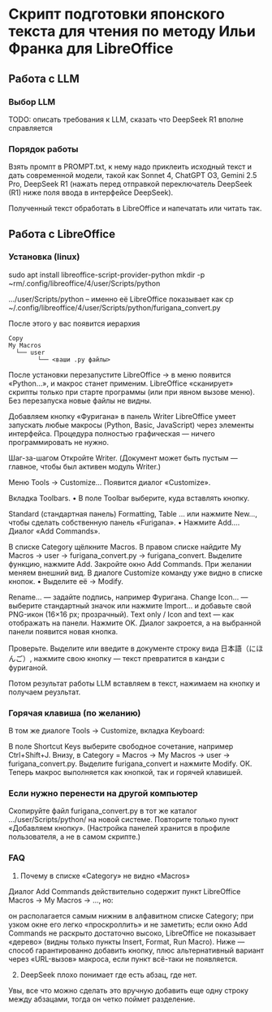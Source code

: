 # Скрипт подготовки японского текста для чтения по методу Ильи Франка для LibreOffice

## Работа с LLM

### Выбор LLM

TODO: описать требования к LLM, сказать что DeepSeek R1 вполне справляется

### Порядок работы

Взять промпт в PROMPT.txt, к нему надо приклеить исходный текст и дать современной
модели, такой как Sonnet 4, ChatGPT O3, Gemini 2.5 Pro, DeepSeek R1 (нажать 
перед отправкой переключатель DeepSeek (R1) ниже поля ввода в интерфейсе DeepSeek).

Полученный текст обработать в LibreOffice и напечатать или читать так.

## Работа с LibreOffice

### Установка (linux)

sudo apt install libreoffice-script-provider-python
mkdir -p ~rm/.config/libreoffice/4/user/Scripts/python

…/user/Scripts/python – именно её LibreOffice показывает как
cp ~/.config/libreoffice/4/user/Scripts/python/furigana_convert.py

После этого у вас появится иерархия

~~~
Copy
My Macros
  └── user
        └── <ваши .py файлы>
~~~

После установки перезапустите LibreOffice → в меню появится «Python…», и макрос станет применим.
LibreOffice «сканирует» скрипты только при старте программы (или при явном вызове меню). Без перезапуска новые файлы не видны.

Добавляем кнопку «Фуригана» в панель Writer
LibreOffice умеет запускать любые макросы (Python, Basic, JavaScript) через элементы интерфейса.
Процедура полностью графическая — ничего программировать не нужно.

Шаг-за-шагом
Откройте Writer.
(Документ может быть пустым — главное, чтобы был активен модуль Writer.)

Меню Tools → Customize…
Появится диалог «Customize».

Вкладка Toolbars.
• В поле Toolbar выберите, куда вставлять кнопку.

Standard (стандартная панель)
Formatting, Table …
или нажмите New…, чтобы сделать собственную панель «Furigana».
• Нажмите Add….
Диалог «Add Commands».

В списке Category щёлкните Macros.
В правом списке найдите
My Macros → user → furigana_convert.py → furigana_convert.
Выделите функцию, нажмите Add.
Закройте окно Add Commands.
При желании меняем внешний вид.
В диалоге Customize команду уже видно в списке кнопок.
• Выделите её → Modify.

Rename… — задайте подпись, например Фуригана.
Change Icon… — выберите стандартный значок или нажмите Import… и добавьте свой PNG-икон (16×16 px; прозрачный).
Text only / Icon and text — как отображать на панели.
Нажмите OK.
Диалог закроется, а на выбранной панели появится новая кнопка.

Проверьте.
Выделите или введите в документе строку вида 日本語（にほんご）, нажмите свою кнопку — текст превратится в кандзи с фуриганой.

Потом результат работы LLM вставляем в текст, нажимаем на кнопку и получаем реузльтат.


### Горячая клавиша (по желанию)
В том же диалоге Tools → Customize, вкладка Keyboard:

В поле Shortcut Keys выберите свободное сочетание, например Ctrl+Shift+J.
Внизу, в Category = Macros → My Macros → user → furigana_convert.py.
Выделите furigana_convert и нажмите Modify.
ОК.
Теперь макрос выполняется как кнопкой, так и горячей клавишей.

### Если нужно перенести на другой компьютер

Скопируйте файл furigana_convert.py в тот же каталог
…/user/Scripts/python/ на новой системе.
Повторите только пункт «Добавляем кнопку».
(Настройка панелей хранится в профиле пользователя, а не в самом скрипте.)

### FAQ

1.  Почему в списке «Category» не видно «Macros»

Диалог Add Commands действительно содержит пункт
LibreOffice Macros → My Macros → …, но:

он располагается самым нижним в алфавитном списке Category;
при узком окне его легко «проскроллить» и не заметить;
если окно Add Commands не раскрыто достаточно высоко, LibreOffice не
показывает «дерево» (видны только пункты Insert, Format, Run Macro).
Ниже — способ гарантированно добавить кнопку, плюс альтернативный вариант через «URL-вызов» макроса, если пункт всё-таки не появляется.

2. DeepSeek плохо понимает где есть абзац, где нет.

Увы, все что можно сделать это вручную добавить еще одну строку между абзацами, тогда он четко поймет разделение.
